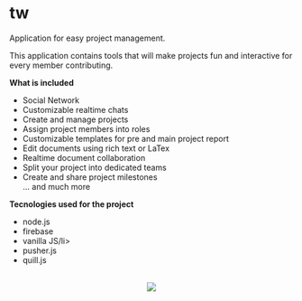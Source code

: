 # tw
Application for easy project management.

This application contains tools that will make projects fun and interactive for every member contributing.

<strong>What is included</strong>
<ul>
  <li>Social Network</li>
  <li>Customizable realtime chats</li>
  <li>Create and manage projects</li>
  <li>Assign project members into roles</li>
  <li>Customizable templates for pre and main project report</li>
  <li>Edit documents using rich text or LaTex</li>
  <li>Realtime document collaboration</li> 
  <li>Split your project into dedicated teams</li>
  <li>Create and share project milestones</li>
  ... and much more
</ul>
<strong>Tecnologies used for the project</strong>
<ul>
  <li>node.js</li>
  <li>firebase</li>
  <li>vanilla JS/li>
  <li>pusher.js</li>
  <li>quill.js</li>
</ul>
<p align="center">
  <br>
  <img src="https://github.com/sanderhelleso/tw/blob/master/public/img/readme.jpg?raw=true">
</p>

